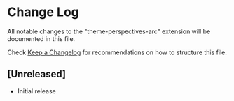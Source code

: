 # Change Log

All notable changes to the "theme-perspectives-arc" extension will be documented in this file.

Check [Keep a Changelog](http://keepachangelog.com/) for recommendations on how to structure this file.

## [Unreleased]

- Initial release
